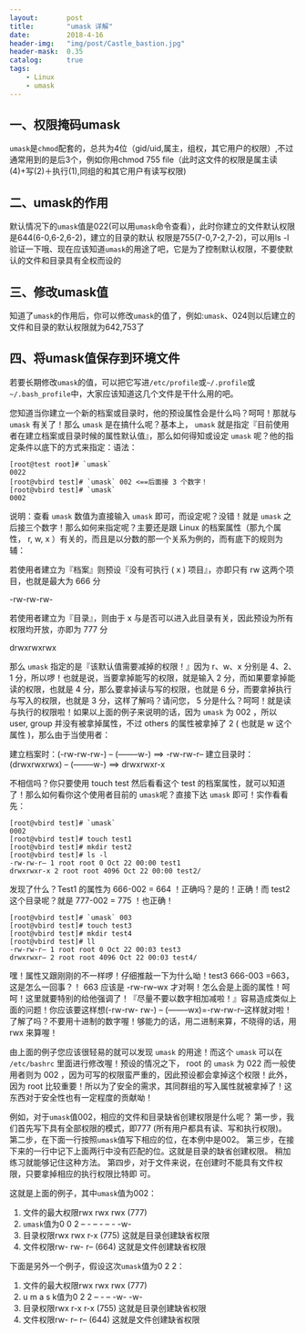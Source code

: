 ```yaml
---
layout:       post
title:        "umask 详解"
date:         2018-4-16
header-img:   "img/post/Castle_bastion.jpg"
header-mask:  0.35
catalog:      true
tags:
    - Linux 
    - umask
---
```


## 一、权限掩码umask

`umask`是`chmod`配套的，总共为4位（gid/uid,属主，组权，其它用户的权限）,不过通常用到的是后3个，例如你用chmod 755 file（此时这文件的权限是属主读(4)+写(2)＋执行(1),同组的和其它用户有读写权限)

## 二、umask的作用

默认情况下的`umask`值是022(可以用`umask`命令查看），此时你建立的文件默认权限是644(6-0,6-2,6-2)，建立的目录的默认 权限是755(7-0,7-2,7-2)，可以用ls -l验证一下哦、现在应该知道`umask`的用途了吧，它是为了控制默认权限，不要使默认的文件和目录具有全权而设的
## 三、修改umask值

知道了`umask`的作用后，你可以修改`umask`的值了，例如:`umask`、024则以后建立的文件和目录的默认权限就为642,753了

## 四、将umask值保存到环境文件

若要长期修改`umask`的值，可以把它写进`/etc/profile`或`~/.profile`或`~/.bash_profile`中，大家应该知道这几个文件是干什么用的吧。

您知道当你建立一个新的档案或目录时，他的预设属性会是什么吗？呵呵！那就与 `umask` 有关了！那么 `umask` 是在搞什么呢？基本上， `umask` 就是指定『目前使用者在建立档案或目录时候的属性默认值』，那么如何得知或设定 `umask` 呢？他的指定条件以底下的方式来指定：语法：
```shell 
[root@test root]# `umask`
0022
[root@vbird test]# `umask` 002 <==后面接 3 个数字！
[root@vbird test]# `umask`
0002
```
说明：查看 `umask` 数值为直接输入 `umask` 即可，而设定呢？没错！就是 `umask` 之后接三个数字！那么如何来指定呢？主要还是跟 Linux 的档案属性（那九个属性， r, w, x ）有关的，而且是以分数的那一个关系为例的，而有底下的规则为辅：

若使用者建立为『档案』则预设『没有可执行 ( x ) 项目』，亦即只有 rw 这两个项目，也就是最大为 666 分

-rw-rw-rw-

若使用者建立为『目录』，则由于 x 与是否可以进入此目录有关，因此预设为所有权限均开放，亦即为 777 分

drwxrwxrwx

那么 `umask` 指定的是『该默认值需要减掉的权限！』因为 r、w、x 分别是 4、2、1 分，所以啰！也就是说，当要拿掉能写的权限，就是输入 2 分，而如果要拿掉能读的权限，也就是 4 分，那么要拿掉读与写的权限，也就是 6 分，而要拿掉执行与写入的权限，也就是 3 分，这样了解吗？请问您， 5 分是什么？呵呵！就是读与执行的权限啦！如果以上面的例子来说明的话，因为 `umask` 为 002 ，所以 user, group 并没有被拿掉属性，不过 others 的属性被拿掉了 2 ( 也就是 w 这个属性 )，那么由于当使用者：

建立档案时：(-rw-rw-rw-) – (——–w-) ==> -rw-rw-r–
建立目录时：(drwxrwxrwx) – (——–w-) ==> drwxrwxr-x

不相信吗？你只要使用 touch test 然后看看这个 test 的档案属性，就可以知道了！那么如何看你这个使用者目前的 `umask`呢？直接下达 `umask` 即可！实作看看先：
```shell
[root@vbird test]# `umask`
0002
[root@vbird test]# touch test1
[root@vbird test]# mkdir test2
[root@vbird test]# ls -l
-rw-rw-r– 1 root root 0 Oct 22 00:00 test1
drwxrwxr-x 2 root root 4096 Oct 22 00:00 test2/
```
发现了什么？Test1 的属性为 666-002 = 664 ！正确吗？是的！正确！而 test2 这个目录呢？就是 777-002 = 775 ！也正确！
```shell
[root@vbird test]# `umask` 003
[root@vbird test]# touch test3
[root@vbird test]# mkdir test4
[root@vbird test]# ll
-rw-rw-r– 1 root root 0 Oct 22 00:03 test3
drwxrwxr– 2 root root 4096 Oct 22 00:03 test4/
```
嘿！属性又跟刚刚的不一样啰！仔细推敲一下为什么呦！test3 666-003 =663，这是怎么一回事？！ 663 应该是 -rw-rw–wx 才对啊！怎么会是上面的属性！呵呵！这里就要特别的给他强调了！『尽量不要以数字相加减啦！』容易造成类似上面的问题！你应该要这样想(-rw-rw- rw-) – (——–wx)=-rw-rw-r–这样就对啦！了解了吗？不要用十进制的数字喔！够能力的话，用二进制来算，不晓得的话，用 rwx 来算喔！

由上面的例子您应该很轻易的就可以发现 `umask` 的用途！而这个 `umask` 可以在 `/etc/bashrc` 里面进行修改喔！预设的情况之下， root 的 `umask` 为 022 而一般使用者则为 002 ，因为可写的权限蛮严重的，因此预设都会拿掉这个权限！此外，因为 root 比较重要！所以为了安全的需求，其同群组的写入属性就被拿掉了！这东西对于安全性也有一定程度的贡献呦！

例如，对于`umask`值002，相应的文件和目录缺省创建权限是什么呢？
第一步，我们首先写下具有全部权限的模式，即777 (所有用户都具有读、写和执行权限)。
第二步，在下面一行按照`umask`值写下相应的位，在本例中是002。
第三步，在接下来的一行中记下上面两行中没有匹配的位。这就是目录的缺省创建权限。
稍加练习就能够记住这种方法。
第四步，对于文件来说，在创建时不能具有文件权限，只要拿掉相应的执行权限比特即
可。

这就是上面的例子，其中`umask`值为002：
1. 文件的最大权限rwx rwx rwx (777)
2. `umask`值为0 0 2 – - – - – - -w-
3. 目录权限rwx rwx r-x (775) 这就是目录创建缺省权限
4. 文件权限rw- rw- r– (664) 这就是文件创建缺省权限

下面是另外一个例子，假设这次`umask`值为0 2 2：
1. 文件的最大权限rwx rwx rwx (777)
2. u m a s k值为0 2 2 – - – -w- -w-
3. 目录权限rwx r-x r-x (755) 这就是目录创建缺省权限
4. 文件权限rw- r– r– (644) 这就是文件创建缺省权限